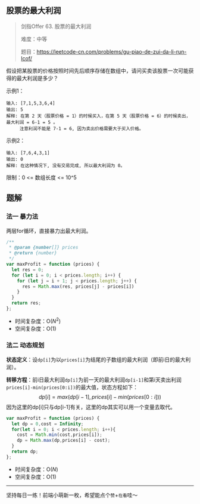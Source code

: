 ## 股票的最大利润

> 剑指Offer 63. 股票的最大利润
>
> 难度：中等
>
> 题目：https://leetcode-cn.com/problems/gu-piao-de-zui-da-li-run-lcof/

假设把某股票的价格按照时间先后顺序存储在数组中，请问买卖该股票一次可能获得的最大利润是多少？

示例1：

```
输入: [7,1,5,3,6,4]
输出: 5
解释: 在第 2 天（股票价格 = 1）的时候买入，在第 5 天（股票价格 = 6）的时候卖出，最大利润 = 6-1 = 5 。
     注意利润不能是 7-1 = 6, 因为卖出价格需要大于买入价格。
```

示例2：

```
输入: [7,6,4,3,1]
输出: 0
解释: 在这种情况下, 没有交易完成, 所以最大利润为 0。
```

限制：0 <= 数组长度 <= 10^5

## 题解

### 法一 暴力法

两层for循环，直接暴力出最大利润。

```javascript
/**
 * @param {number[]} prices
 * @return {number}
 */
var maxProfit = function (prices) {
  let res = 0;
  for (let i = 0; i < prices.length; i++) {
    for (let j = i + 1; j < prices.length; j++) {
      res = Math.max(res, prices[j] - prices[i])
    }
  }
  return res;
};
```

- 时间复杂度：O($N^2$)
- 空间复杂度：O($1$)

### 法二 动态规划

**状态定义**：设`dp[i]`为以`prices[i]`为结尾的子数组的最大利润（即前i日的最大利润）。

**转移方程**：前i日最大利润`dp[i]`为前一天的最大利润`dp[i-1]`和第i天卖出利润`prices[i]-min(prices[0:i])`的最大值，状态方程如下：
$$
dp[i]=max(dp[i-1],prices[i]-min(prices[0:i]))
$$
因为这里的dp[i]只与dp[i-1]有关，这里的dp其实可以用一个变量去取代。

```javascript
var maxProfit = function (prices) {
  let dp = 0,cost = Infinity;
  for(let i = 0; i < prices.length; i++){
    cost = Math.min(cost,prices[i]);
    dp = Math.max(dp,prices[i] - cost);
  }
  return dp;
};
```

- 时间复杂度：O($N$)
- 空间复杂度：O($1$)

****

坚持每日一练！前端小萌新一枚，希望能点个`赞`+`在看`哇～